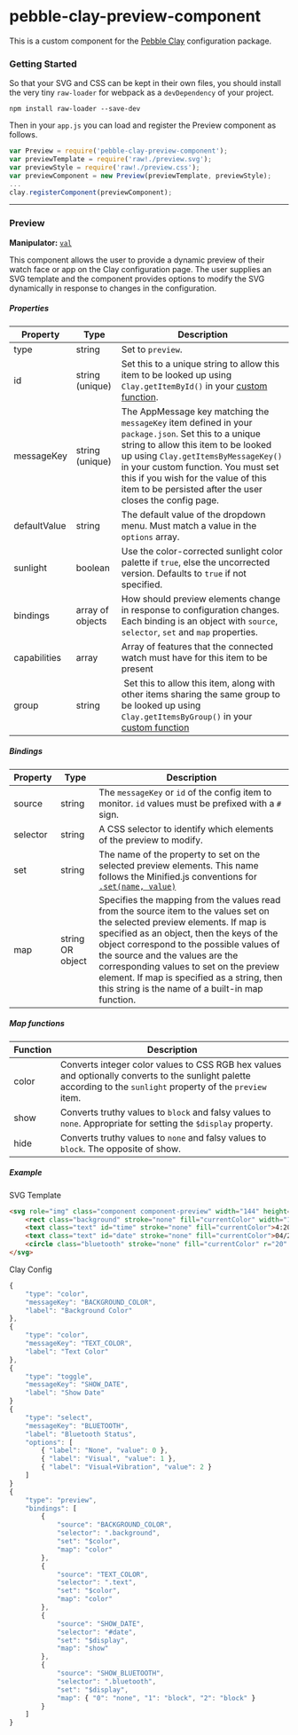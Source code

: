 # pebble-clay-preview-component

This is a custom component for the [Pebble Clay](https://github.com/pebble/clay) configuration package.

### Getting Started

So that your SVG and CSS can be kept in their own files, you should install the very tiny `raw-loader` for webpack as a `devDependency` of your project.

```
npm install raw-loader --save-dev
```

Then in your `app.js` you can load and register the Preview component as follows.

```javascript
var Preview = require('pebble-clay-preview-component');
var previewTemplate = require('raw!./preview.svg');
var previewStyle = require('raw!./preview.css');
var previewComponent = new Preview(previewTemplate, previewStyle);
...
clay.registerComponent(previewComponent); 
```

---

### Preview

**Manipulator:** [`val`](https://www.github.com/pebble/clay#val)

This component allows the user to provide a dynamic preview of their watch face or app on the Clay configuration page.
The user supplies an SVG template and the component provides options to modify the SVG dynamically in response to changes in the configuration.

##### Properties

| Property | Type | Description |
|----------|------|-------------|
| type | string | Set to `preview`. |
| id | string (unique) | Set this to a unique string to allow this item to be looked up using `Clay.getItemById()` in your [custom function](#custom-function). |
| messageKey | string (unique) | The AppMessage key matching the `messageKey` item defined in your `package.json`.  Set this to a unique string to allow this item to be looked up using `Clay.getItemsByMessageKey()` in your custom function. You must set this if you wish for the value of this item to be persisted after the user closes the config page. |
| defaultValue | string | The default value of the dropdown menu. Must match a value in the `options` array. |
| sunlight | boolean | Use the color-corrected sunlight color palette if `true`, else the uncorrected version. Defaults to `true` if not specified. |
| bindings | array of objects | How should preview elements change in response to configuration changes. Each binding is an object with `source`, `selector`, `set` and `map` properties. |
| capabilities | array | Array of features that the connected watch must have for this item to be present |
| group | string | Set this to allow this item, along with other items sharing the same group to be looked up using `Clay.getItemsByGroup()` in your [custom function](#custom-function) |

##### Bindings

| Property | Type | Description |
|----------|------|-------------|
| source   | string | The `messageKey` or `id` of the config item to monitor.  `id` values must be prefixed with a `#` sign. |
| selector | string | A CSS selector to identify which elements of the preview to modify. |
| set      | string | The name of the property to set on the selected preview elements.  This name follows the Minified.js conventions for [`.set(name, value)`](http://minifiedjs.com/api/set.html) |
| map      | string OR object | Specifies the mapping from the values read from the source item to the values set on the selected preview elements.  If map is specified as an object, then the keys of the object correspond to the possible values of the source and the values are the corresponding values to set on the preview element.  If map is specified as a string, then this string is the name of a built-in map function. |

##### Map functions

| Function | Description |
|----------|-------------|
| color    | Converts integer color values to CSS RGB hex values and optionally converts to the sunlight palette according to the  `sunlight` property of the `preview` item. |
| show     | Converts truthy values to `block` and falsy values to `none`.  Appropriate for setting the `$display` property. |
| hide     | Converts truthy values to `none` and falsy values to `block`.  The opposite of show. | 

##### Example

SVG Template
```html
<svg role="img" class="component component-preview" width="144" height="168" viewBox="0 0 144 168">
    <rect class="background" stroke="none" fill="currentColor" width="100%" height="100%" />
    <text class="text" id="time" stroke="none" fill="currentColor">4:20</text>
    <text class="text" id="date" stroke="none" fill="currentColor">04/20</text>
    <circle class="bluetooth" stroke="none" fill="currentColor" r="20" />
</svg>
```

Clay Config
```javascript
{
    "type": "color",
    "messageKey": "BACKGROUND_COLOR",
    "label": "Background Color"
},
{
    "type": "color",
    "messageKey": "TEXT_COLOR",
    "label": "Text Color"
},
{
    "type": "toggle",
    "messageKey": "SHOW_DATE",
    "label": "Show Date"
}
{
    "type": "select",
    "messageKey": "BLUETOOTH",
    "label": "Bluetooth Status",
    "options": [
        { "label": "None", "value": 0 },
        { "label": "Visual", "value": 1 },
        { "label": "Visual+Vibration", "value": 2 }
    ]
}
{
    "type": "preview",
    "bindings": [
        {
            "source": "BACKGROUND_COLOR",
            "selector": ".background",
            "set": "$color",
            "map": "color"
        },
        {
            "source": "TEXT_COLOR",
            "selector": ".text",
            "set": "$color",
            "map": "color"
        },
        {
            "source": "SHOW_DATE",
            "selector": "#date",
            "set": "$display",
            "map": "show"
        },
        {
            "source": "SHOW_BLUETOOTH",
            "selector": ".bluetooth",
            "set": "$display",
            "map": { "0": "none", "1": "block", "2": "block" }
        }
    ]
}
```


